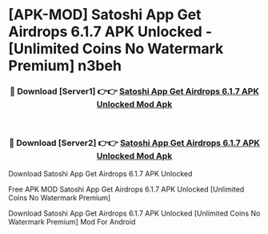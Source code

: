 # [APK-MOD] Satoshi App  Get Airdrops 6.1.7 APK Unlocked - [Unlimited Coins No Watermark Premium] n3beh



<div align="center">
<h3>🔴 Download [Server1] 👉👉 <a href="https://momento.my/?title=Satoshi_App__Get_Airdrops_6.1.7_APK_Unlocked">Satoshi App  Get Airdrops 6.1.7 APK Unlocked Mod Apk</a></h3><br>

<h3>🔴 Download [Server2] 👉👉 <a href="https://momento.my/?title=Satoshi_App__Get_Airdrops_6.1.7_APK_Unlocked">Satoshi App  Get Airdrops 6.1.7 APK Unlocked Mod Apk</a></h3>
</div>



Download Satoshi App  Get Airdrops 6.1.7 APK Unlocked 

Free APK MOD Satoshi App  Get Airdrops 6.1.7 APK Unlocked [Unlimited Coins No Watermark Premium]

Download Satoshi App  Get Airdrops 6.1.7 APK Unlocked [Unlimited Coins No Watermark Premium] Mod For Android
